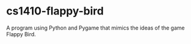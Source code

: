 # cs1410-flappy-bird
A program using Python and Pygame that mimics the ideas of the game Flappy Bird.
